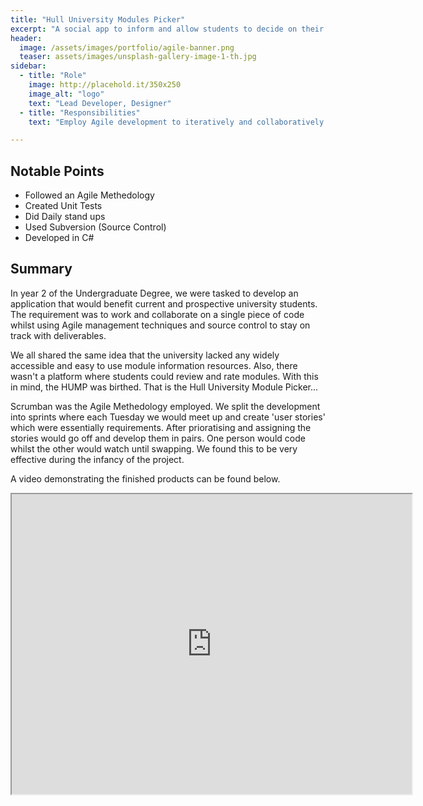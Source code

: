 ```yaml
---
title: "Hull University Modules Picker"
excerpt: "A social app to inform and allow students to decide on their academic course modules."
header:
  image: /assets/images/portfolio/agile-banner.png
  teaser: assets/images/unsplash-gallery-image-1-th.jpg
sidebar:
  - title: "Role"
    image: http://placehold.it/350x250
    image_alt: "logo"
    text: "Lead Developer, Designer"
  - title: "Responsibilities"
    text: "Employ Agile development to iteratively and collaboratively develop a C# app for the University."

---
```


## Notable Points

+ Followed an Agile Methedology
+ Created Unit Tests
+ Did Daily stand ups
+ Used Subversion (Source Control)
+ Developed in C#

## Summary
In year 2 of the Undergraduate Degree, we were tasked to develop an application that would benefit current and prospective university students. The requirement was to work and collaborate on a single piece of code whilst using Agile management techniques and source control to stay on track with deliverables. 

We all shared the same idea that the university lacked any widely accessible and easy to use module information resources. Also, there wasn't a platform where students could review and rate modules. With this in mind, the HUMP was birthed. That is the Hull University Module Picker... 

Scrumban was the Agile Methedology employed. We split the development into sprints where each Tuesday we would meet up and create 'user stories' which were essentially requirements. After prioratising and assigning the stories would go off and develop them in pairs. One person would code whilst the other would watch until swapping. We found this to be very effective during the infancy of the project.

A video demonstrating the finished products can be found below. 

<iframe src="https://drive.google.com/file/d/17pdp9mWCuvVHWLUTXs7vJ2W3whNYaKCr/preview" width="640" height="480"></iframe>



